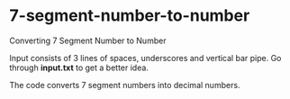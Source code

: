 # 7-segment-number-to-number
Converting 7 Segment Number to Number

Input consists of 3 lines of spaces, underscores and vertical bar pipe.
Go through **input.txt** to get a better idea.

The code converts 7 segment numbers into decimal numbers.
